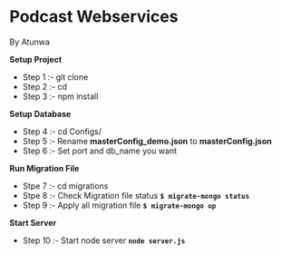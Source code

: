 # **Podcast Webservices** #
By Atunwa

**Setup Project**

* Step 1 :- git clone <repository link> <directory name>
* Step 2 :- cd <directory name>
* Step 3 :- npm install

**Setup Database**

* Step 4 :- cd Configs/
* Step 5 :- Rename **masterConfig_demo.json** to **masterConfig.json**
* Step 6 :- Set port and db_name you want


**Run Migration File**

* Stpe 7 :- cd migrations
* Stpe 8 :- Check Migration file status
**`$ migrate-mongo status`**
* Step 9 :- Apply all migration file
**`$ migrate-mongo up`**

**Start Server**

* Step 10 :- Start node server
**`node server.js`**
